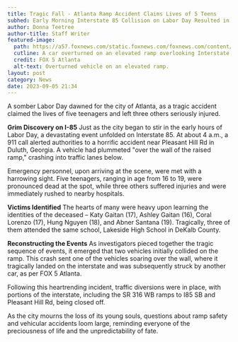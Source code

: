 ```yaml
---
title: Tragic Fall - Atlanta Ramp Accident Claims Lives of 5 Teens
subhed: Early Morning Interstate 85 Collision on Labor Day Resulted in Heartbreaking Loss
author: Donna Teetree
author-title: Staff Writer
featured-image: 
  path: https://a57.foxnews.com/static.foxnews.com/foxnews.com/content/uploads/2023/09/720/405/1.jpg?ve=1&tl=1
  cutline: A car overturned on an elevated ramp overlooking Interstate 85.
  credit: FOX 5 Atlanta
  alt-text: Overturned vehicle on an elevated ramp.
layout: post
category: News
date: 2023-09-05 21:34
---
```


A somber Labor Day dawned for the city of Atlanta, as a tragic accident claimed the lives of five teenagers and left three others seriously injured.

**Grim Discovery on I-85**
Just as the city began to stir in the early hours of Labor Day, a devastating event unfolded on Interstate 85. At about 4 a.m., a 911 call alerted authorities to a horrific accident near Pleasant Hill Rd in Duluth, Georgia. A vehicle had plummeted "over the wall of the raised ramp," crashing into traffic lanes below.

Emergency personnel, upon arriving at the scene, were met with a harrowing sight. Five teenagers, ranging in age from 16 to 19, were pronounced dead at the spot, while three others suffered injuries and were immediately rushed to nearby hospitals.

**Victims Identified**
The hearts of many were heavy upon learning the identities of the deceased – Katy Gaitan (17), Ashley Gaitan (16), Coral Lorenzo (17), Hung Nguyen (18), and Abner Santana (19). Tragically, three of them attended the same school, Lakeside High School in DeKalb County.

**Reconstructing the Events**
As investigators pieced together the tragic sequence of events, it emerged that two vehicles initially collided on the ramp. This crash sent one of the vehicles soaring over the wall, where it tragically landed on the interstate and was subsequently struck by another car, as per FOX 5 Atlanta.

Following this heartrending incident, traffic diversions were in place, with portions of the interstate, including the SR 316 WB ramps to I85 SB and Pleasant Hill Rd, being closed off.

As the city mourns the loss of its young souls, questions about ramp safety and vehicular accidents loom large, reminding everyone of the preciousness of life and the unpredictability of fate.
